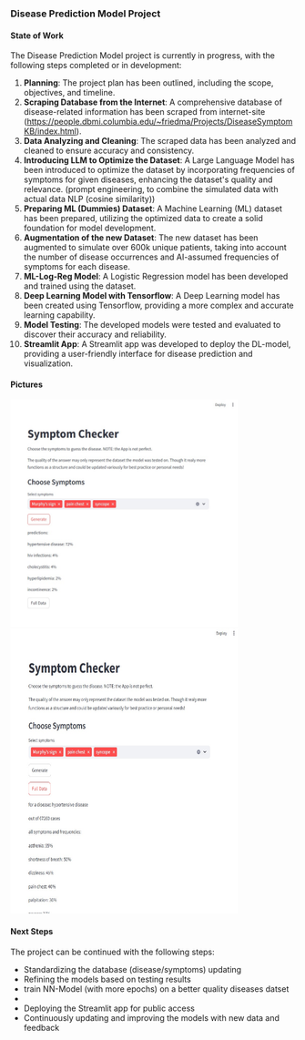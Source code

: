 ### Disease Prediction Model Project
#### State of Work
The Disease Prediction Model project is currently in progress, with the following steps completed or in development:

1. **Planning**: The project plan has been outlined, including the scope, objectives, and timeline.
2. **Scraping Database from the Internet**: A comprehensive database of disease-related information has been scraped from internet-site (https://people.dbmi.columbia.edu/~friedma/Projects/DiseaseSymptomKB/index.html).
3. **Data Analyzing and Cleaning**: The scraped data has been analyzed and cleaned to ensure accuracy and consistency.
4. **Introducing LLM to Optimize the Dataset**: A Large Language Model has been introduced to optimize the dataset by incorporating frequencies of symptoms for given diseases, enhancing the dataset's quality and relevance. (prompt engineering, to combine the simulated data with actual data NLP (cosine similarity))
5. **Preparing ML (Dummies) Dataset**: A Machine Learning (ML) dataset has been prepared, utilizing the optimized data to create a solid foundation for model development.
6. **Augmentation of the new  Dataset**: The new dataset has been augmented to simulate over 600k unique patients, taking into account the number of disease occurrences and AI-assumed frequencies of symptoms for each disease.
7. **ML-Log-Reg Model**: A Logistic Regression model has been developed and trained using the dataset.
8. **Deep Learning Model with Tensorflow**: A Deep Learning model has been created using Tensorflow, providing a more complex and accurate learning capability.
9. **Model Testing**: The developed models were tested and evaluated to discover their accuracy and reliability.
10. **Streamlit App**: A Streamlit app was developed to deploy the DL-model, providing a user-friendly interface for disease prediction and visualization.

#### Pictures

<img src="pics/symptom_checker_2.jpg" style="width:400px;height:400px;">   <img src="pics/symptom_checker_3.jpg" style="width:400px;height:500px;">


#### Next Steps
The project can be continued with the following steps:

* Standardizing the database (disease/symptoms) updating
* Refining the models based on testing results
* train NN-Model (with more epochs) on a better quality diseases datset
* 
* Deploying the Streamlit app for public access
* Continuously updating and improving the models with new data and feedback

